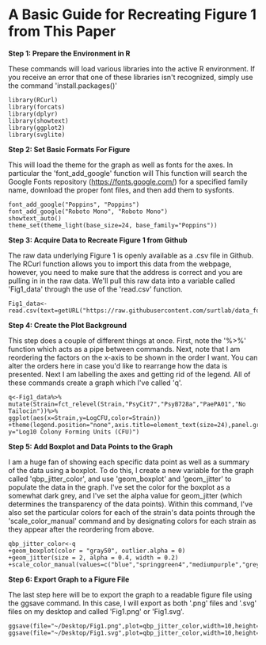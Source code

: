 # A Basic Guide for Recreating Figure 1 from This Paper

**Step 1: Prepare the Environment in R**

These commands will load various libraries into the active R environment. If you receive an error that one of these libraries isn't recognized, simply use the command 'install.packages()'

```
library(RCurl)
library(forcats)
library(dplyr)
library(showtext)
library(ggplot2)
library(svglite)
```

**Step 2: Set Basic Formats For Figure**

This will load the theme for the graph as well as fonts for the axes. In particular the 'font_add_google' function will This function will search the Google Fonts repository (https://fonts.google.com/) for a specified family name, download the proper font files, and then add them to sysfonts.

```
font_add_google("Poppins", "Poppins")
font_add_google("Roboto Mono", "Roboto Mono")
showtext_auto()
theme_set(theme_light(base_size=24, base_family="Poppins"))
```

**Step 3: Acquire Data to Recreate Figure 1 from Github**

The raw data underlying Figure 1 is openly available as a .csv file in Github. The RCurl function allows you to import this data from the webpage, however, you need to make sure that the address is correct and you are pulling in in the raw data.
We'll pull this raw data into a variable called 'Fig1_data' through the use of the 'read.csv' function.

```
Fig1_data<-read.csv(text=getURL("https://raw.githubusercontent.com/surtlab/data_for_figures/master/Cit7_final.csv"))
```

**Step 4: Create the Plot Background**

This step does a couple of different things at once. First, note the '%>%' function which acts as a pipe between commands. Next, note that I am reordering the factors on the x-axis to be shown in the order I want. You can alter the orders here in case you'd like to rearrange how the data is presented. Next I am labelling the axes and getting rid of the legend. All of these commands create a graph which I've called 'q'.

```
q<-Fig1_data%>%
mutate(Strain=fct_relevel(Strain,"PsyCit7","PsyB728a","PaePA01","No Tailocin"))%>%
ggplot(aes(x=Strain,y=LogCFU,color=Strain))
+theme(legend.position="none",axis.title=element_text(size=24),panel.grid=element_blank())+labs(x="Strain", y="Log10 Colony Forming Units (CFU)")
```

**Step 5: Add Boxplot and Data Points to the Graph**

I am a huge fan of showing each specific data point as well as a summary of the data using a boxplot. To do this, I create a new variable for the graph called 'qbp_jitter_color', and use 'geom_boxplot' and 'geom_jitter' to populate the data in the graph. I've set the color for the boxplot as a somewhat dark grey, and I've set the alpha value for geom_jitter (which determines the transparency of the data points). Within this command, I've also set the particular colors for each of the strain's data points through the 'scale_color_manual' command and by designating colors for each strain as they appear after the reordering from above.

```
qbp_jitter_color<-q
+geom_boxplot(color = "gray50", outlier.alpha = 0)
+geom_jitter(size = 2, alpha = 0.4, width = 0.2)
+scale_color_manual(values=c("blue","springgreen4","mediumpurple","grey38"))
```

**Step 6: Export Graph to a Figure File**

The last step here will be to export the graph to a readable figure file using the ggsave command. In this case, I will export as both '.png' files and '.svg' files on my desktop and called 'Fig1.png' or 'Fig1.svg'.

```
ggsave(file="~/Desktop/Fig1.png",plot=qbp_jitter_color,width=10,height=8)
ggsave(file="~/Desktop/Fig1.svg",plot=qbp_jitter_color,width=10,height=8)
```


